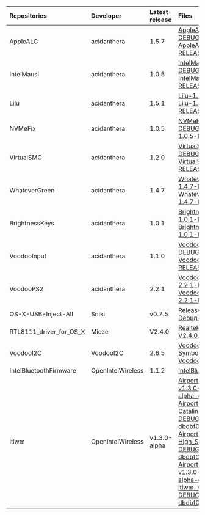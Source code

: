 | Repositories | Developer | Latest release | Files                           |
|:-------------|:----------|:---------------|:--------------------------------|
| AppleALC | acidanthera | 1.5.7 | [AppleALC-1.5.7-DEBUG.zip](https://cdn.jsdelivr.net/gh/217heidai/KextsDownloader@main/AppleALC-1.5.7-DEBUG.zip), [AppleALC-1.5.7-RELEASE.zip](https://cdn.jsdelivr.net/gh/217heidai/KextsDownloader@main/AppleALC-1.5.7-RELEASE.zip) |
| IntelMausi | acidanthera | 1.0.5 | [IntelMausi-1.0.5-DEBUG.zip](https://cdn.jsdelivr.net/gh/217heidai/KextsDownloader@main/IntelMausi-1.0.5-DEBUG.zip), [IntelMausi-1.0.5-RELEASE.zip](https://cdn.jsdelivr.net/gh/217heidai/KextsDownloader@main/IntelMausi-1.0.5-RELEASE.zip) |
| Lilu | acidanthera | 1.5.1 | [Lilu-1.5.1-DEBUG.zip](https://cdn.jsdelivr.net/gh/217heidai/KextsDownloader@main/Lilu-1.5.1-DEBUG.zip), [Lilu-1.5.1-RELEASE.zip](https://cdn.jsdelivr.net/gh/217heidai/KextsDownloader@main/Lilu-1.5.1-RELEASE.zip) |
| NVMeFix | acidanthera | 1.0.5 | [NVMeFix-1.0.5-DEBUG.zip](https://cdn.jsdelivr.net/gh/217heidai/KextsDownloader@main/NVMeFix-1.0.5-DEBUG.zip), [NVMeFix-1.0.5-RELEASE.zip](https://cdn.jsdelivr.net/gh/217heidai/KextsDownloader@main/NVMeFix-1.0.5-RELEASE.zip) |
| VirtualSMC | acidanthera | 1.2.0 | [VirtualSMC-1.2.0-DEBUG.zip](https://cdn.jsdelivr.net/gh/217heidai/KextsDownloader@main/VirtualSMC-1.2.0-DEBUG.zip), [VirtualSMC-1.2.0-RELEASE.zip](https://cdn.jsdelivr.net/gh/217heidai/KextsDownloader@main/VirtualSMC-1.2.0-RELEASE.zip) |
| WhateverGreen | acidanthera | 1.4.7 | [WhateverGreen-1.4.7-DEBUG.zip](https://cdn.jsdelivr.net/gh/217heidai/KextsDownloader@main/WhateverGreen-1.4.7-DEBUG.zip), [WhateverGreen-1.4.7-RELEASE.zip](https://cdn.jsdelivr.net/gh/217heidai/KextsDownloader@main/WhateverGreen-1.4.7-RELEASE.zip) |
| BrightnessKeys | acidanthera | 1.0.1 | [BrightnessKeys-1.0.1-RELEASE.zip](https://cdn.jsdelivr.net/gh/217heidai/KextsDownloader@main/BrightnessKeys-1.0.1-RELEASE.zip), [BrightnessKeys-1.0.1-DEBUG.zip](https://cdn.jsdelivr.net/gh/217heidai/KextsDownloader@main/BrightnessKeys-1.0.1-DEBUG.zip) |
| VoodooInput | acidanthera | 1.1.0 | [VoodooInput-1.1.0-DEBUG.zip](https://cdn.jsdelivr.net/gh/217heidai/KextsDownloader@main/VoodooInput-1.1.0-DEBUG.zip), [VoodooInput-1.1.0-RELEASE.zip](https://cdn.jsdelivr.net/gh/217heidai/KextsDownloader@main/VoodooInput-1.1.0-RELEASE.zip) |
| VoodooPS2 | acidanthera | 2.2.1 | [VoodooPS2Controller-2.2.1-DEBUG.zip](https://cdn.jsdelivr.net/gh/217heidai/KextsDownloader@main/VoodooPS2Controller-2.2.1-DEBUG.zip), [VoodooPS2Controller-2.2.1-RELEASE.zip](https://cdn.jsdelivr.net/gh/217heidai/KextsDownloader@main/VoodooPS2Controller-2.2.1-RELEASE.zip) |
| OS-X-USB-Inject-All | Sniki | v0.7.5 | [Release-v.0.7.5.zip](https://cdn.jsdelivr.net/gh/217heidai/KextsDownloader@main/Release-v.0.7.5.zip), [Debug-v.0.7.5.zip](https://cdn.jsdelivr.net/gh/217heidai/KextsDownloader@main/Debug-v.0.7.5.zip) |
| RTL8111_driver_for_OS_X | Mieze | V2.4.0 | [RealtekRTL8111-V2.4.0.zip](https://cdn.jsdelivr.net/gh/217heidai/KextsDownloader@main/RealtekRTL8111-V2.4.0.zip) |
| VoodooI2C | VoodooI2C | 2.6.5 | [VoodooI2C-Debug-Symbols-2.6.5.zip](https://cdn.jsdelivr.net/gh/217heidai/KextsDownloader@main/VoodooI2C-Debug-Symbols-2.6.5.zip), [VoodooI2C-2.6.5.zip](https://cdn.jsdelivr.net/gh/217heidai/KextsDownloader@main/VoodooI2C-2.6.5.zip) |
| IntelBluetoothFirmware | OpenIntelWireless | 1.1.2 | [IntelBluetooth.zip](https://cdn.jsdelivr.net/gh/217heidai/KextsDownloader@main/IntelBluetooth.zip) |
| itlwm | OpenIntelWireless | v1.3.0-alpha | [AirportItlwm-Big_Sur-v1.3.0-DEBUG-alpha-dbdbf00.zip](https://cdn.jsdelivr.net/gh/217heidai/KextsDownloader@main/AirportItlwm-Big_Sur-v1.3.0-DEBUG-alpha-dbdbf00.zip), [AirportItlwm-Catalina-v1.3.0-DEBUG-alpha-dbdbf00.zip](https://cdn.jsdelivr.net/gh/217heidai/KextsDownloader@main/AirportItlwm-Catalina-v1.3.0-DEBUG-alpha-dbdbf00.zip), [AirportItlwm-High_Sierra-v1.3.0-DEBUG-alpha-dbdbf00.zip](https://cdn.jsdelivr.net/gh/217heidai/KextsDownloader@main/AirportItlwm-High_Sierra-v1.3.0-DEBUG-alpha-dbdbf00.zip), [AirportItlwm-Mojave-v1.3.0-DEBUG-alpha-dbdbf00.zip](https://cdn.jsdelivr.net/gh/217heidai/KextsDownloader@main/AirportItlwm-Mojave-v1.3.0-DEBUG-alpha-dbdbf00.zip), [itlwm-v1.3.0-DEBUG-alpha-dbdbf00.zip](https://cdn.jsdelivr.net/gh/217heidai/KextsDownloader@main/itlwm-v1.3.0-DEBUG-alpha-dbdbf00.zip) |
